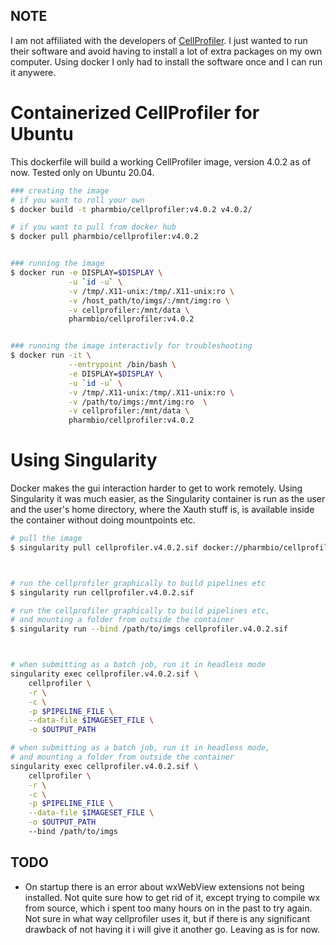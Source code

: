 ## NOTE
I am not affiliated with the developers of [CellProfiler](http://cellprofiler.org/). I just wanted to run their software and avoid having to install a lot of extra packages on my own computer. Using docker I only had to install the software once and I can run it anywere.

# Containerized CellProfiler for Ubuntu

This dockerfile will build a working CellProfiler image, version 4.0.2 as of now. Tested only on Ubuntu 20.04.

```bash
### creating the image
# if you want to roll your own
$ docker build -t pharmbio/cellprofiler:v4.0.2 v4.0.2/

# if you want to pull from docker hub
$ docker pull pharmbio/cellprofiler:v4.0.2


### running the image
$ docker run -e DISPLAY=$DISPLAY \
             -u `id -u` \
             -v /tmp/.X11-unix:/tmp/.X11-unix:ro \
             -v /host_path/to/imgs/:/mnt/img:ro \
             -v cellprofiler:/mnt/data \
             pharmbio/cellprofiler:v4.0.2


### running the image interactivly for troubleshooting
$ docker run -it \
             --entrypoint /bin/bash \
             -e DISPLAY=$DISPLAY \
             -u `id -u` \
             -v /tmp/.X11-unix:/tmp/.X11-unix:ro \
             -v /path/to/imgs:/mnt/img:ro  \
             -v cellprofiler:/mnt/data \
             pharmbio/cellprofiler:v4.0.2
```


# Using Singularity

Docker makes the gui interaction harder to get to work remotely. Using Singularity it was much easier, as the Singularity container is run as the user and the user's home directory, where the Xauth stuff is, is available inside the container without doing mountpoints etc.

```bash
# pull the image
$ singularity pull cellprofiler.v4.0.2.sif docker://pharmbio/cellprofiler:v4.0.2



# run the cellprofiler graphically to build pipelines etc
$ singularity run cellprofiler.v4.0.2.sif

# run the cellprofiler graphically to build pipelines etc,
# and mounting a folder from outside the container
$ singularity run --bind /path/to/imgs cellprofiler.v4.0.2.sif



# when submitting as a batch job, run it in headless mode
singularity exec cellprofiler.v4.0.2.sif \
    cellprofiler \
    -r \
    -c \
    -p $PIPELINE_FILE \
    --data-file $IMAGESET_FILE \
    -o $OUTPUT_PATH

# when submitting as a batch job, run it in headless mode,
# and mounting a folder from outside the container
singularity exec cellprofiler.v4.0.2.sif \
    cellprofiler \
    -r \
    -c \
    -p $PIPELINE_FILE \
    --data-file $IMAGESET_FILE \
    -o $OUTPUT_PATH
    --bind /path/to/imgs
```

## TODO
* On startup there is an error about wxWebView extensions not being installed. Not quite sure how to get rid of it, except trying to compile wx from source, which i spent too many hours on in the past to try again. Not sure in what way cellprofiler uses it, but if there is any significant drawback of not having it i will give it another go. Leaving as is for now.


